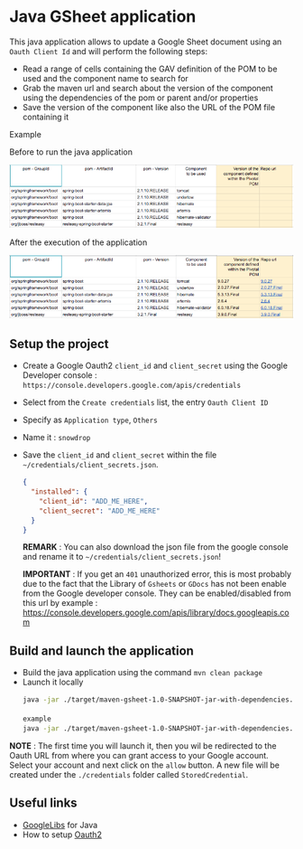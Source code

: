 # Java GSheet application

This java application allows to update a Google Sheet document using an `Oauth Client Id` and will perform the following steps:
- Read a range of cells containing the GAV definition of the POM to be used and the component name to search for
- Grab the maven url and search about the version of the component using the dependencies of the pom or parent and/or properties
- Save the version of the component like also the URL of the POM file containing it

Example 

Before to run the java application

![Before](gsheet_before.png)

After the execution of the application

![After](gsheet_after.png)


## Setup the project

- Create a Google Oauth2 `client_id` and `client_secret` using the Google Developer console : `https://console.developers.google.com/apis/credentials`
- Select from the `Create credentials` list, the entry `Oauth Client ID`
- Specify as `Application type`, `Others`
- Name it : `snowdrop`
- Save the `client_id` and `client_secret` within the file `~/credentials/client_secrets.json`.
  ```json
  {
    "installed": {
      "client_id": "ADD_ME_HERE",
      "client_secret": "ADD_ME_HERE"
    }
  }
  ```
  
  **REMARK** : You can also download the json file from the google console and rename it
  to `~/credentials/client_secrets.json`!

  **IMPORTANT** : If you get an `401` unauthorized error, this is most probably due to the fact that the Library 
  of `Gsheets` or `GDocs` has not been enable from the Google developer console. They can be enabled/disabled from this url by example : https://console.developers.google.com/apis/library/docs.googleapis.com   

## Build and launch the application

- Build the java application using the command `mvn clean package`
- Launch it locally
  ```bash
  java -jar ./target/maven-gsheet-1.0-SNAPSHOT-jar-with-dependencies.jar SHEET_ID
  
  example
  java -jar ./target/maven-gsheet-1.0-SNAPSHOT-jar-with-dependencies.jar 1YcNuI_lzruhhS4P1mIGnklSnLqfVK6SWQu1BRTP8jY4
  ```  
**NOTE** : The first time you will launch it, then you wil be redirected to the Oauth URL from where you can grant access
to your Google account.
Select your account and next click on the `allow` button. A new file will be created under the `./credentials` folder called
`StoredCredential`.

 
## Useful links

- [GoogleLibs](https://developers.google.com/api-client-library/java/google-api-java-client/setup) for Java
- How to setup [Oauth2](https://developers.google.com/api-client-library/java/google-api-java-client/oauth2)